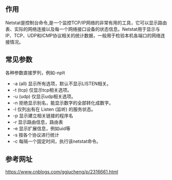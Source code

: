 #

## 作用

Netstat是控制台命令,是一个监控TCP/IP网络的非常有用的工具，它可以显示路由表、实际的网络连接以及每一个网络接口设备的状态信息。Netstat用于显示与IP、TCP、UDP和ICMP协议相关的统计数据，一般用于检验本机各端口的网络连接情况。

## 常见参数

各种参数直接罗列，例如-nplt

+ -a  (all) 显示所有选项，默认不显示LISTEN相关。
+ -t  (tcp) 仅显示tcp相关选项。
+ -u  (udp) 仅显示udp相关选项。
+ -n  拒绝显示别名，能显示数字的全部转化成数字。
+ -l  仅列出有在 Listen (监听) 的服务状态。
+ -p  显示建立相关链接的程序名
+ -r  显示路由信息，路由表
+ -e  显示扩展信息，例如uid等
+ -s  按各个协议进行统计
+ -c  每隔一个固定时间，执行该netstat命令。

## 参考网址

 <https://www.cnblogs.com/ggjucheng/p/2316661.html>
